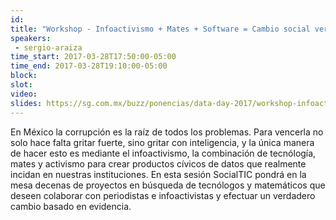 ```yaml
---
id: 
title: "Workshop - Infoactivismo + Mates + Software = Cambio social verdadero"
speakers:
 - sergio-araiza
time_start: 2017-03-28T17:50:00-05:00
time_end: 2017-03-28T19:10:00-05:00
block: 
slot: 
video: 
slides: https://sg.com.mx/buzz/ponencias/data-day-2017/workshop-infoactivismo-mates-software-cambio-social-verdadero
---
```


En México la corrupción es la raíz de todos los problemas. Para vencerla no solo hace falta gritar fuerte, sino gritar con inteligencia, y la única manera de hacer esto es mediante el infoactivismo, la combinación de tecnólogía, mates y activismo para crear productos cívicos de datos que realmente incidan en nuestras instituciones. En esta sesión SocialTIC pondrá en la mesa decenas de proyectos en búsqueda de tecnólogos y matemáticos que deseen colaborar con periodistas e infoactivistas y efectuar un verdadero cambio basado en evidencia.